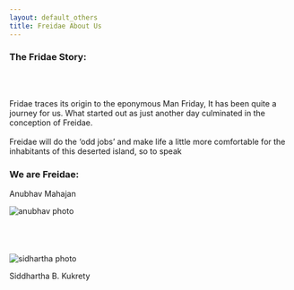 ```yaml
---
layout: default_others
title: Freidae About Us
---
```

<div class="col-md-6">
    <h3 id="about-hdr"><b>The Fridae Story:</b></h3>
    <br><br>
    <p id="about-cont-1">Fridae traces its origin to the eponymous Man Friday,  It has been quite a journey for us. What started out as just another day culminated in the conception of Freidae.<br><br>Freidae will do the ‘odd jobs’ and make life a little more comfortable for the inhabitants of this deserted island, so to speak</p>
</div>
<div class="col-md-6">
    <h3 id="about-hdr"><b>We are Freidae: </b></h3>
    <div class="abt-inr-div"><p class="pull-left" id="about-ppl-1">Anubhav Mahajan</p><img class="pull-right about-ppl-ph" alt="anubhav photo" src="/freidae/data/img/anu_photo.png"></div><br><br><br><br>
    <div style="height: 173px;"><img style="margin-top: 0px;" class="pull-left about-ppl-ph" alt="sidhartha photo" src="/freidae/data/img/sid_photo.png"><p class="pull-right" id="about-ppl-2">Siddhartha B. Kukrety</p></div>
    <br><br><br>
</div>
<br><br>